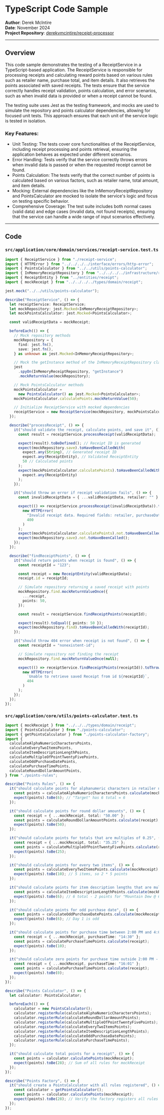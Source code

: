 # TypeScript Code Sample

**Author**: Derek McIntire  
**Date**: November 2024  
**Project Repository**: [derekvmcintire/receipt-processor](https://github.com/derekvmcintire/receipt-processor)

---

## Overview

This code sample demonstrates the testing of a ReceiptService in a TypeScript-based application. The ReceiptService is responsible for processing receipts and calculating reward points based on various rules such as retailer name, purchase total, and item details. It also retrieves the points associated with saved receipts. The tests ensure that the service correctly handles receipt validation, points calculation, and error scenarios, such as when invalid data is provided or when a receipt cannot be found.

The testing suite uses Jest as the testing framework, and mocks are used to simulate the repository and points calculator dependencies, allowing for focused unit tests. This approach ensures that each unit of the service logic is tested in isolation.

### Key Features:

- Unit Testing: The tests cover core functionalities of the ReceiptService, including receipt processing and points retrieval, ensuring the application behaves as expected under different scenarios.
- Error Handling: Tests verify that the service correctly throws errors when invalid data is passed or when the requested receipt cannot be found.
- Points Calculation: The tests verify that the correct number of points is calculated based on various factors, such as retailer name, total amount, and item details.
- Mocking: External dependencies like the InMemoryReceiptRepository and PointsCalculator are mocked to isolate the service's logic and focus on testing specific behavior.
- Comprehensive Coverage: The test suite includes both normal cases (valid data) and edge cases (invalid data, not found receipts), ensuring that the service can handle a wide range of input scenarios effectively.

---

## Code

### **`src/application/core/domain/services/receipt-service.test.ts`**

```typescript
import { ReceiptService } from "./receipt-service";
import { HTTPError } from "../../../../interface/errors/http-error";
import { PointsCalculator } from "../../utils/points-calculator";
import { InMemoryReceiptRepository } from "../../../../infrastructure/repositories/in-memory-receipt-repository";
import { ReceiptEntity } from "../entities/receipt";
import { mockReceipt } from "../../../../types/domain/receipt";

jest.mock("../../utils/points-calculator");

describe("ReceiptService", () => {
  let receiptService: ReceiptService;
  let mockRepository: jest.Mocked<InMemoryReceiptRepository>;
  let mockPointsCalculator: jest.Mocked<PointsCalculator>;

  const validReceiptData = mockReceipt;

  beforeEach(() => {
    // Mock repository methods
    mockRepository = {
      find: jest.fn(),
      save: jest.fn(),
    } as unknown as jest.Mocked<InMemoryReceiptRepository>;

    // Mock the getInstance method of the InMemoryReceiptRepository class
    jest
      .spyOn(InMemoryReceiptRepository, "getInstance")
      .mockReturnValue(mockRepository);

    // Mock PointsCalculator methods
    mockPointsCalculator =
      new PointsCalculator() as jest.Mocked<PointsCalculator>;
    mockPointsCalculator.calculatePoints.mockReturnValue(50);

    // Initialize ReceiptService with mocked dependencies
    receiptService = new ReceiptService(mockRepository, mockPointsCalculator);
  });

  describe("processReceipt", () => {
    it("should validate the receipt, calculate points, and save it", () => {
      const result = receiptService.processReceipt(validReceiptData);

      expect(result).toBeDefined(); // Receipt ID is generated
      expect(mockRepository.save).toHaveBeenCalledWith(
        expect.any(String), // Generated receipt ID
        expect.any(ReceiptEntity), // Validated ReceiptEntity
        50 // Calculated points
      );
      expect(mockPointsCalculator.calculatePoints).toHaveBeenCalledWith(
        expect.any(ReceiptEntity)
      );
    });

    it("should throw an error if receipt validation fails", () => {
      const invalidReceiptData = { ...validReceiptData, retailer: "" };

      expect(() => receiptService.processReceipt(invalidReceiptData)).toThrow(
        new HTTPError(
          "Invalid receipt data. Required fields: retailer, purchaseDate, purchaseTime, items, total.",
          400
        )
      );
      expect(mockPointsCalculator.calculatePoints).not.toHaveBeenCalled();
      expect(mockRepository.save).not.toHaveBeenCalled();
    });
  });

  describe("findReceiptPoints", () => {
    it("should return points when receipt is found", () => {
      const receiptId = "123";

      const receipt = new ReceiptEntity(validReceiptData);
      receipt.id = receiptId;

      // Simulate repository returning a saved receipt with points
      mockRepository.find.mockReturnValueOnce({
        ...receipt,
        points: 50,
      });

      const result = receiptService.findReceiptPoints(receiptId);

      expect(result).toEqual({ points: 50 });
      expect(mockRepository.find).toHaveBeenCalledWith(receiptId);
    });

    it("should throw 404 error when receipt is not found", () => {
      const receiptId = "nonexistent-id";

      // Simulate repository not finding the receipt
      mockRepository.find.mockReturnValueOnce(null);

      expect(() => receiptService.findReceiptPoints(receiptId)).toThrow(
        new HTTPError(
          `Unable to retrieve saved Receipt from id ${receiptId}`,
          404
        )
      );
    });
  });
});
```

### **`src/application/core/utils/points-calculator.test.ts`**

```typescript
import { mockReceipt } from "../../../types/domain/receipt";
import { PointsCalculator } from "./points-calculator";
import { getPointsCalculator } from "./points-calculator-factory";
import {
  calculateAlphaNumericCharactersPoints,
  calculateEveryTwoItemsPoints,
  calculateItemDescriptionLengthPoints,
  calculateMultipleOfPointTwentyFivePoints,
  calculateOddPurchaseDatePoints,
  calculatePurchaseTimePoints,
  calculateRoundDollarAmountPoints,
} from "./points-rules";

describe("Points Rules", () => {
  it("should calculate points for alphanumeric characters in retailer name", () => {
    const points = calculateAlphaNumericCharactersPoints.calculate(mockReceipt);
    expect(points).toBe(6); // "Target" has 6 total = 6
  });

  it("should calculate points for round dollar amounts", () => {
    const receipt = { ...mockReceipt, total: "50.00" };
    const points = calculateRoundDollarAmountPoints.calculate(receipt);
    expect(points).toBe(50);
  });

  it("should calculate points for totals that are multiples of 0.25", () => {
    const receipt = { ...mockReceipt, total: "35.25" };
    const points = calculateMultipleOfPointTwentyFivePoints.calculate(receipt);
    expect(points).toBe(25);
  });

  it("should calculate points for every two items", () => {
    const points = calculateEveryTwoItemsPoints.calculate(mockReceipt);
    expect(points).toBe(10); // 5 items, so 2 * 5 points
  });

  it("should calculate points for item description lengths that are multiples of 3", () => {
    const points = calculateItemDescriptionLengthPoints.calculate(mockReceipt);
    expect(points).toBe(6); // 6 total - 2 points for "Mountain Dew @ 6.49", 1 point for "Doritos Nacho Cheese @ 3.35" and 3 points for "Klarbrunn 12-PK 12 FL OZ @ 12.00"
  });

  it("should calculate points for odd purchase date", () => {
    const points = calculateOddPurchaseDatePoints.calculate(mockReceipt);
    expect(points).toBe(6); // Day 1 is odd
  });

  it("should calculate points for purchase time between 2:00 PM and 4:00 PM", () => {
    const receipt = { ...mockReceipt, purchaseTime: "14:30" };
    const points = calculatePurchaseTimePoints.calculate(receipt);
    expect(points).toBe(10);
  });

  it("should calculate zero points for purchase time outside 2:00 PM - 4:00 PM", () => {
    const receipt = { ...mockReceipt, purchaseTime: "16:01" };
    const points = calculatePurchaseTimePoints.calculate(receipt);
    expect(points).toBe(0);
  });
});

describe("Points Calculator", () => {
  let calculator: PointsCalculator;

  beforeEach(() => {
    calculator = new PointsCalculator();
    calculator.registerRule(calculateAlphaNumericCharactersPoints);
    calculator.registerRule(calculateRoundDollarAmountPoints);
    calculator.registerRule(calculateMultipleOfPointTwentyFivePoints);
    calculator.registerRule(calculateEveryTwoItemsPoints);
    calculator.registerRule(calculateItemDescriptionLengthPoints);
    calculator.registerRule(calculateOddPurchaseDatePoints);
    calculator.registerRule(calculatePurchaseTimePoints);
  });

  it("should calculate total points for a receipt", () => {
    const points = calculator.calculatePoints(mockReceipt);
    expect(points).toBe(28); // Sum of all rules for mockReceipt
  });
});

describe("Points Factory", () => {
  it("should create a PointsCalculator with all rules registered", () => {
    const calculator = getPointsCalculator();
    const points = calculator.calculatePoints(mockReceipt);
    expect(points).toBe(28); // Verify the factory registers all rules
  });
});
```
